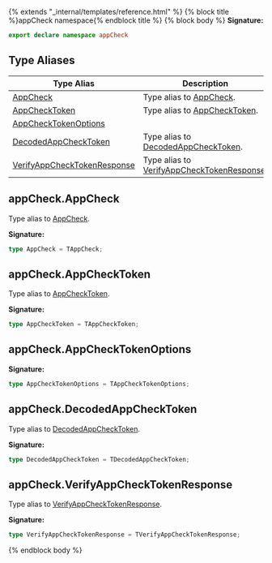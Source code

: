 {% extends "_internal/templates/reference.html" %}
{% block title %}appCheck namespace{% endblock title %}
{% block body %}
<b>Signature:</b>

```typescript
export declare namespace appCheck 
```

## Type Aliases

|  Type Alias | Description |
|  --- | --- |
|  [AppCheck](./firebase-admin.appcheck_n.md#appcheckappcheck) | Type alias to [AppCheck](./firebase-admin.app-check.appcheck.md#appcheck_class)<!-- -->. |
|  [AppCheckToken](./firebase-admin.appcheck_n.md#appcheckappchecktoken) | Type alias to [AppCheckToken](./firebase-admin.app-check.appchecktoken.md#appchecktoken_interface)<!-- -->. |
|  [AppCheckTokenOptions](./firebase-admin.appcheck_n.md#appcheckappchecktokenoptions) |  |
|  [DecodedAppCheckToken](./firebase-admin.appcheck_n.md#appcheckdecodedappchecktoken) | Type alias to [DecodedAppCheckToken](./firebase-admin.app-check.decodedappchecktoken.md#decodedappchecktoken_interface)<!-- -->. |
|  [VerifyAppCheckTokenResponse](./firebase-admin.appcheck_n.md#appcheckverifyappchecktokenresponse) | Type alias to [VerifyAppCheckTokenResponse](./firebase-admin.app-check.verifyappchecktokenresponse.md#verifyappchecktokenresponse_interface)<!-- -->. |

## appCheck.AppCheck

Type alias to [AppCheck](./firebase-admin.app-check.appcheck.md#appcheck_class)<!-- -->.

<b>Signature:</b>

```typescript
type AppCheck = TAppCheck;
```

## appCheck.AppCheckToken

Type alias to [AppCheckToken](./firebase-admin.app-check.appchecktoken.md#appchecktoken_interface)<!-- -->.

<b>Signature:</b>

```typescript
type AppCheckToken = TAppCheckToken;
```

## appCheck.AppCheckTokenOptions

<b>Signature:</b>

```typescript
type AppCheckTokenOptions = TAppCheckTokenOptions;
```

## appCheck.DecodedAppCheckToken

Type alias to [DecodedAppCheckToken](./firebase-admin.app-check.decodedappchecktoken.md#decodedappchecktoken_interface)<!-- -->.

<b>Signature:</b>

```typescript
type DecodedAppCheckToken = TDecodedAppCheckToken;
```

## appCheck.VerifyAppCheckTokenResponse

Type alias to [VerifyAppCheckTokenResponse](./firebase-admin.app-check.verifyappchecktokenresponse.md#verifyappchecktokenresponse_interface)<!-- -->.

<b>Signature:</b>

```typescript
type VerifyAppCheckTokenResponse = TVerifyAppCheckTokenResponse;
```
{% endblock body %}
